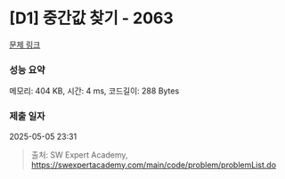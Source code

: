 # [D1] 중간값 찾기 - 2063 

[문제 링크](https://swexpertacademy.com/main/code/problem/problemDetail.do?contestProbId=AV5QPsXKA2UDFAUq) 

### 성능 요약

메모리: 404 KB, 시간: 4 ms, 코드길이: 288 Bytes

### 제출 일자

2025-05-05 23:31



> 출처: SW Expert Academy, https://swexpertacademy.com/main/code/problem/problemList.do